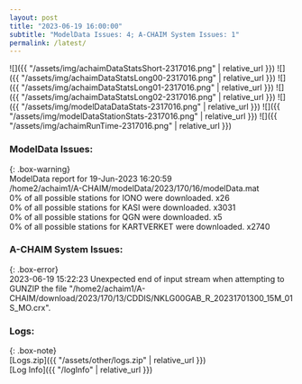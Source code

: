 ```yaml
---
layout: post
title: "2023-06-19 16:00:00"
subtitle: "ModelData Issues: 4; A-CHAIM System Issues: 1"
permalink: /latest/
---
```


![]({{ "/assets/img/achaimDataStatsShort-2317016.png" | relative_url }})
![]({{ "/assets/img/achaimDataStatsLong00-2317016.png" | relative_url }})
![]({{ "/assets/img/achaimDataStatsLong01-2317016.png" | relative_url }})
![]({{ "/assets/img/achaimDataStatsLong02-2317016.png" | relative_url }})
![]({{ "/assets/img/modelDataDataStats-2317016.png" | relative_url }})
![]({{ "/assets/img/modelDataStationStats-2317016.png" | relative_url }})
![]({{ "/assets/img/achaimRunTime-2317016.png" | relative_url }})


### ModelData Issues:  
  
{: .box-warning}  
 ModelData report for 19-Jun-2023 16:20:59   
 /home2/achaim1/A-CHAIM/modelData/2023/170/16/modelData.mat   
 0% of all possible stations for IONO were downloaded. x26   
 0% of all possible stations for KASI were downloaded. x3031   
 0% of all possible stations for QGN were downloaded. x5   
 0% of all possible stations for KARTVERKET were downloaded. x2740   
  
### A-CHAIM System Issues:  
  
{: .box-error}  
2023-06-19 15:22:23 Unexpected end of input stream when attempting to GUNZIP the file "/home2/achaim1/A-CHAIM/download/2023/170/13/CDDIS/NKLG00GAB_R_20231701300_15M_01S_MO.crx".  

### Logs:  
  
{: .box-note}  
[Logs.zip]({{ "/assets/other/logs.zip" | relative_url }})  
[Log Info]({{ "/logInfo" | relative_url }})  
